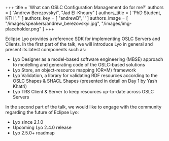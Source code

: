 +++
title = 'What can OSLC Configuration Management do for me?'
authors = [
  "Andrew Berezovskyi",
  "Jad El-Khoury"
]
authors_title = [
  'PhD Student, KTH',
  ''
]
authors_key = [
  "andrewB",
  ''
]
authors_image = [
  "/images/speakers/andrew_berezovskyi.jpg",
  "/images/img-placeholder.png"
]
+++

Eclipse Lyo provides a reference SDK for implementing OSLC Servers and Clients. In the first part of the talk, we will introduce Lyo in general and present its latest components such as:

* Lyo Designer as a model-based software engineering (MBSE) approach to modelling and generating code of the OSLC-based solutions
* Lyo Store, an object-resource mapping (OR*M) framework
* Lyo Validation, a library for validating RDF resources according to the OSLC Shapes & SHACL Shapes (presented in detail on Day 1 by Yash Khatri)
* Lyo TRS Client & Server to keep resources up-to-date across OSLC Servers
 
In the second part of the talk, we would like to engage with the community regarding the future of Eclipse Lyo:

* Lyo since 2.1.0
* Upcoming Lyo 2.4.0 release
* Lyo 2.5.0+ roadmap